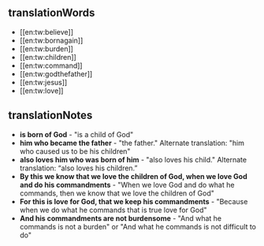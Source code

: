 ## translationWords

* [[en:tw:believe]]
* [[en:tw:bornagain]]
* [[en:tw:burden]]
* [[en:tw:children]]
* [[en:tw:command]]
* [[en:tw:godthefather]]
* [[en:tw:jesus]]
* [[en:tw:love]]

## translationNotes

* **is born of God** - "is a child of God"
* **him who became the father** - "the father." Alternate translation: "him who caused us to be his children"
* **also loves him who was born of him** - "also loves his child." Alternate translation: “also loves his children.”
* **By this we know that we love the children of God, when we love God and do his commandments** - "When we love God and do what he commands, then we know that we love the children of God"
* **For this is love for God, that we keep his commandments** - "Because when we do what he commands that is true love for God"
* **And his commandments are not burdensome** - "And what he commands is not a burden" or "And what he commands is not difficult to do"
